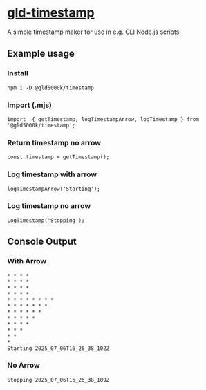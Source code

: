 # [gld-timestamp](https://www.npmjs.com/package/@gld5000k/timestamp)

A simple timestamp maker for use in e.g. CLI Node.js scripts

## Example usage

### Install

```
npm i -D @gld5000k/timestamp
```

### Import (.mjs)

```
import  { getTimestamp, logTimestampArrow, logTimestamp } from '@gld5000k/timestamp';
```

### Return timestamp no arrow

```
const timestamp = getTimestamp();
```

### Log timestamp with arrow

```
logTimestampArrow('Starting');
```

### Log timestamp no arrow

```
LogTimestamp('Stopping');
```

## Console Output

### With Arrow

```
* * * *
* * * *
* * * *
* * * *
* * * * * * * *
* * * * * * *
* * * * * *
* * * * *
* * * *
* * *
* *
*
Starting 2025_07_06T16_26_38_102Z
```

### No Arrow

```
Stopping 2025_07_06T16_26_38_109Z
```
